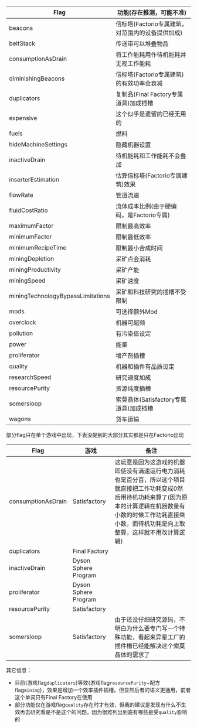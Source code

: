 | Flag                              | 功能(存在推测，可能不准)                 |
|-----------------------------------|-------------------------------|
| beacons                           | 信标塔(Factorio专属建筑，对范围内的设备提供加成) |
| beltStack                         | 传送带可以堆叠物品                     |
| consumptionAsDrain                | 将工作能耗用作待机能耗并无视工作能耗            |
| diminishingBeacons                | 信标塔(Factorio专属建筑)的有效功率会衰减     |
| duplicators                       | 复制品(Final Factory专属道具)加成插槽    |
| expensive                         | 这个似乎是遗留的已经无用的                 |
| fuels                             | 燃料                            |
| hideMachineSettings               | 隐藏机器设置                        |
| inactiveDrain                     | 待机能耗和工作能耗不会叠加                 |
| inserterEstimation                | 估算信标塔(Factorio专属建筑)效果         |
| flowRate                          | 管道流速                          |
| fluidCostRatio                    | 流体成本比例(由于硬编码，是Factorio专属)     |
| maximumFactor                     | 限制最高效率                        |
| minimumFactor                     | 限制最低效率                        |
| minimumRecipeTime                 | 限制最小合成时间                      |
| miningDepletion                   | 采矿点会消耗                        |
| miningProductivity                | 采矿产能                          |
| miningSpeed                       | 采矿速度                          |
| miningTechnologyBypassLimitations | 采矿和科技研究的插槽不受限制                |
| mods                              | 可选择额外Mod                      |
| overclock                         | 机器可超频                         |
| pollution                         | 有污染值设定                        |
| power                             | 能量                            |
| proliferator                      | 增产剂插槽                         |
| quality                           | 机器和插件有品质设定                    |
| researchSpeed                     | 研究速度加成                        |
| resourcePurity                    | 资源纯度插槽                        |
| somersloop                        | 索莫晶体(Satisfactory专属道具)加成插槽    |
| wagons                            | 货车运输                          |

部分flag只在单个游戏中出现，下表没提到的大部分其实都是只在Factorio出现

| Flag               | 游戏                   | 备注                                                                                                              |
|--------------------|----------------------|-----------------------------------------------------------------------------------------------------------------|
| consumptionAsDrain | Satisfactory         | 这玩意是因为这游戏的机器即使没有满速运行电力消耗也是百分百，所以这个项目就直接把工作功耗变成0然后用待机功耗来算了(因为原本的计算逻辑在机器数量有小数的时候工作功耗直接乘小数，而待机功耗是向上取整算，这样就不用改计算逻辑) |
| duplicators        | Final Factory        |                                                                                                                 |
| inactiveDrain      | Dyson Sphere Program |                                                                                                                 |
| proliferator       | Dyson Sphere Program |                                                                                                                 |
| resourcePurity     | Satisfactory         |                                                                                                                 |
| somersloop         | Satisfactory         | 由于还没仔细研究源码，不明白为什么要专门写一个特殊功能，看起来异星工厂的插件槽已经能解决这个索莫晶体的需求了                                                          |

其它信息：

- 目前{游戏flag`duplicators`}等效{游戏flag`resourcePurity`+配方flag`mining`}，效果是增加一个效率插件插槽。但显然后者的语义更通用，前者这个单词只有Final Factory在使用
- 部分功能仅在游戏flag`quality`存在时才有效，但我的建议是发现有什么不生效再去研究看是不是这个的问题，因为很难列出到底有哪些是受`quality`影响的
